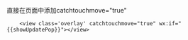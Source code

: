 直接在页面中添加catchtouchmove="true"

``` 
	<view class='overlay' catchtouchmove="true" wx:if="{{showUpdatePop}}"></view>
```

